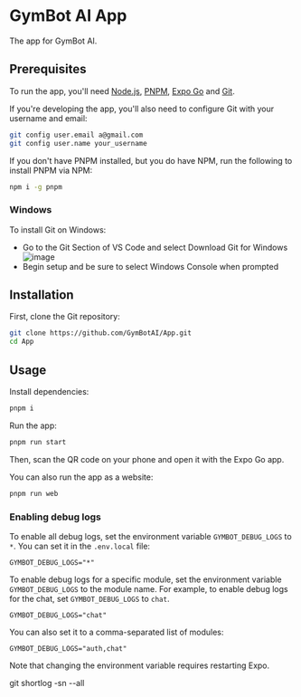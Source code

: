 # GymBot AI App

The app for GymBot AI.

## Prerequisites

To run the app, you'll need [Node.js](https://nodejs.org/en/download/),
[PNPM](https://pnpm.io), [Expo Go](https://apps.apple.com/us/app/expo-go/id982107779)
and [Git](https://git-scm.com).

If you're developing the app, you'll also need to configure Git with your username
and email:

```sh
git config user.email a@gmail.com
git config user.name your_username
```

If you don't have PNPM installed, but you do have NPM, run the following to install
PNPM via NPM:

```sh
npm i -g pnpm
```

### Windows

To install Git on Windows:

- Go to the Git Section of VS Code and select Download Git for Windows
  ![image](https://github.com/GymBotAI/App/assets/94528565/4707d973-ab8a-4ba6-bb21-bd87c6b8690f)
- Begin setup and be sure to select Windows Console when prompted

## Installation

First, clone the Git repository:

```sh
git clone https://github.com/GymBotAI/App.git
cd App
```

## Usage

Install dependencies:

```sh
pnpm i
```

Run the app:

```sh
pnpm run start
```

Then, scan the QR code on your phone and open it with the Expo Go app.

You can also run the app as a website:

```sh
pnpm run web
```

### Enabling debug logs

To enable all debug logs, set the environment variable `GYMBOT_DEBUG_LOGS` to `*`.
You can set it in the `.env.local` file:

```shell
GYMBOT_DEBUG_LOGS="*"
```

To enable debug logs for a specific module, set the environment variable
`GYMBOT_DEBUG_LOGS` to the module name. For example, to enable debug logs for
the chat, set `GYMBOT_DEBUG_LOGS` to `chat`.

```shell
GYMBOT_DEBUG_LOGS="chat"
```

You can also set it to a comma-separated list of modules:

```shell
GYMBOT_DEBUG_LOGS="auth,chat"
```

Note that changing the environment variable requires restarting Expo.

git shortlog -sn --all
